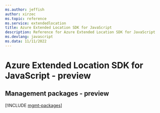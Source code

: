 ```yaml
---
ms.author: jeffish
author: xirzec
ms.topic: reference
ms.service: extendedlocation
title: Azure Extended Location SDK for JavaScript
description: Reference for Azure Extended Location SDK for JavaScript
ms.devlang: javascript
ms.data: 11/11/2022
---
```

# Azure Extended Location SDK for JavaScript - preview

## Management packages - preview
[!INCLUDE [mgmt-packages](extended-location-mgmt-index.md)]
